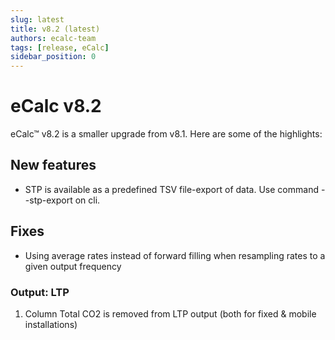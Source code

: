 ```yaml
---
slug: latest
title: v8.2 (latest)
authors: ecalc-team
tags: [release, eCalc]
sidebar_position: 0
---
```


# eCalc v8.2

eCalc™ v8.2 is a smaller upgrade from v8.1. Here are some of the highlights:

## New features
- STP is available as a predefined TSV file-export of data. Use command --stp-export on cli.

## Fixes
- Using average rates instead of forward filling when resampling rates to a given output frequency

### Output: LTP

1. Column Total CO2 is removed from LTP output (both for fixed & mobile installations)
